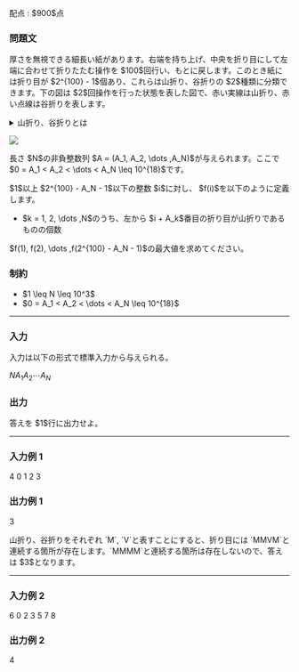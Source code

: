 
<div>

<span>

<span>

<p>
配点 : $900$点
</p>

<div>

<section>

### **問題文**

<p>
厚さを無視できる細長い紙があります。右端を持ち上げ、中央を折り目にして左端に合わせて折りたたむ操作を $100$回行い、もとに戻します。このとき紙には折り目が $2^{100} - 1$個あり、これらは山折り、谷折りの $2$種類に分類できます。下の図は $2$回操作を行った状態を表した図で、赤い実線は山折り、赤い点線は谷折りを表します。
</p>

<details>

<summary>
山折り、谷折りとは
</summary>

<ul>

<li>
ある折り目が山折りであるとは、折り目が紙の裏面同士が重なる方向に折られたことをいいます。
</li>

<li>
ある折り目が谷折りであるとは、折り目が紙の表面同士が重なる方向に折られたことをいいます。
</li>

</ul>

</details>

<p>

<img src="https://img.atcoder.jp/arc184/80090ca5edac0dd6fbd781a6a353719a.png">

</img>

</p>

<p>
長さ $N$の非負整数列 $A = (A_1, A_2, \dots ,A_N)$が与えられます。ここで $0 = A_1 < A_2 < \dots < A_N \leq 10^{18}$です。
</p>

<p>
$1$以上 $2^{100} - A_N - 1$以下の整数 $i$に対し、 $f(i)$を以下のように定義します。
</p>

<ul>

<li>
$k = 1, 2, \dots ,N$のうち、左から $i + A_k$番目の折り目が山折りであるものの個数
</li>

</ul>

<p>
$f(1), f(2), \dots ,f(2^{100} - A_N - 1)$の最大値を求めてください。
</p>

</section>

</div>

<div>

<section>

### **制約**

<ul>

<li>
$1 \leq N \leq 10^3$
</li>

<li>
$0 = A_1 < A_2 < \dots < A_N \leq 10^{18}$
</li>

</ul>

</section>

</div>

---

<div>

<div>

<section>

### **入力**

<p>
入力は以下の形式で標準入力から与えられる。
</p>

<div>

$N$$A_1$$A_2$$\cdots$$A_N$
</div>

</section>

</div>

<div>

<section>

### **出力**

<p>
答えを $1$行に出力せよ。
</p>

</section>

</div>

</div>

---

<div>

<section>

### **入力例 1**

<div>

4
0 1 2 3

</div>

</section>

</div>

<div>

<section>

### **出力例 1**

<div>

3

</div>

<p>
山折り、谷折りをそれぞれ `M`, `V`と表すことにすると、折り目には `MMVM`と連続する箇所が存在します。`MMMM`と連続する箇所は存在しないので、答えは $3$となります。
</p>

</section>

</div>

---

<div>

<section>

### **入力例 2**

<div>

6
0 2 3 5 7 8

</div>

</section>

</div>

<div>

<section>

### **出力例 2**

<div>

4

</div>

</section>

</div>

</span>

</span>

</div>
